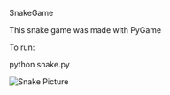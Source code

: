 SnakeGame 

This snake game was made with PyGame

To run:

python snake.py

![Snake Picture](https://user-images.githubusercontent.com/65151273/191612767-eb344b9f-097e-45bd-942a-c3daefd92c3d.JPG)

